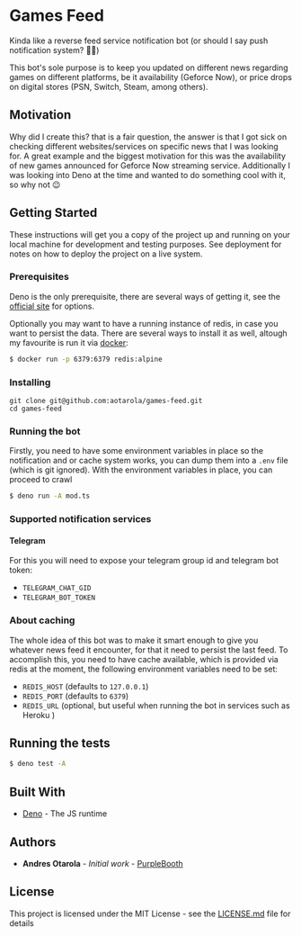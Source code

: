 # Games Feed

Kinda like a reverse feed service notification bot (or should I say push notification system? :woman_shrugging:)

This bot's sole purpose is to keep you updated on different news regarding games
on different platforms, be it availability (Geforce Now), or price drops on
digital stores (PSN, Switch, Steam, among others).

## Motivation

Why did I create this? that is a fair question, the answer is that I got sick on
checking different websites/services on specific news that I was looking for. A
great example and the biggest motivation for this was the availability of new games
announced for Geforce Now streaming service. Additionally I was looking into Deno
at the time and wanted to do something cool with it, so why not :wink:

## Getting Started

These instructions will get you a copy of the project up and running on your local machine for development and testing purposes. See deployment for notes on how to deploy the project on a live system.

### Prerequisites

Deno is the only prerequisite, there are several ways of getting it, see the [official
site][deno] for options.

Optionally you may want to have a running instance of redis, in case you want to
persist the data. There are several ways to install it as well, altough my favourite
is run it via [docker][docker-redis]:

```sh
$ docker run -p 6379:6379 redis:alpine
```

[deno]: https://deno.land/#installation
[docker-redis]: https://hub.docker.com/_/redis

### Installing


```
git clone git@github.com:aotarola/games-feed.git
cd games-feed
```

### Running the bot

Firstly, you need to have some environment variables in place so the notification
and or cache system works, you can dump them into a `.env` file (which is git ignored). With
the environment variables in place, you can proceed to crawl

```sh
$ deno run -A mod.ts
```

### Supported notification services

#### Telegram

For this you will need to expose your telegram group id and telegram bot token:

* `TELEGRAM_CHAT_GID`
* `TELEGRAM_BOT_TOKEN`

### About caching

The whole idea of this bot was to make it smart enough to give you whatever news
feed it encounter, for that it need to persist the last feed. To accomplish this,
you need to have cache available, which is provided via redis at the moment, the
following environment variables need to be set:

* `REDIS_HOST` (defaults to `127.0.0.1`)
* `REDIS_PORT` (defaults to `6379`)
* `REDIS_URL` (optional, but useful when running the bot in services such as Heroku )

## Running the tests

```sh
$ deno test -A
```

## Built With

* [Deno][deno] - The JS runtime

## Authors

* **Andres Otarola** - *Initial work* - [PurpleBooth](https://github.com/aotarola)

## License

This project is licensed under the MIT License - see the [LICENSE.md](LICENSE.md) file for details
